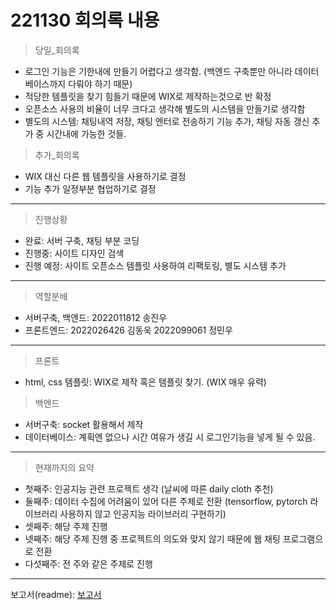 # 221130 회의록 내용

> 당일_회의록
- 로그인 기능은 기한내에 만들기 어렵다고 생각함. (백엔드 구축뿐만 아니라 데이터베이스까지 다뤄야 하기 때문)
- 적당한 템플릿을 찾기 힘들기 때문에 WIX로 제작하는것으로 반 확정
- 오픈소스 사용의 비율이 너무 크다고 생각해 별도의 시스템을 만들기로 생각함
- 별도의 시스템: 채팅내역 저장, 채팅 엔터로 전송하기 기능 추가, 채팅 자동 갱신 추가 중 시간내에 가능한 것들.

> 추가_회의록
- WIX 대신 다른 웹 템플릿을 사용하기로 결정
- 기능 추가 일정부분 협업하기로 결정
---
> 진행상황
- 완료: 서버 구축, 채팅 부분 코딩
- 진행중: 사이트 디자인 검색
- 진행 예정: 사이트 오픈소스 템플릿 사용하여 리팩토링, 별도 시스템 추가
---
> 역할분배
- 서버구축, 백엔드: 2022011812 송진우
- 프론트엔드: 2022026426 김동욱 2022099061 정민우 
---
> 프론트
- html, css 템플릿: WIX로 제작 혹은 템플릿 찾기. (WIX 매우 유력)
> 백엔드
- 서버구축: socket 활용해서 제작
- 데이터베이스: 계획엔 없으나 시간 여유가 생길 시 로그인기능을 넣게 될 수 있음.
---
> 현재까지의 요약
- 첫째주: 인공지능 관련 프로젝트 생각 (날씨에 따른 daily cloth 추천)
- 둘째주: 데이터 수집에 어려움이 있어 다른 주제로 전환 (tensorflow, pytorch 라이브러리 사용하지 않고 인공지능 라이브러리 구현하기)
- 셋째주: 해당 주제 진행
- 넷째주: 해당 주제 진행 중 프로젝트의 의도와 맞지 않기 때문에 웹 채팅 프로그램으로 전환
- 다섯째주: 전 주와 같은 주제로 진행
---
보고서(readme): [보고서](https://github.com/StarR-ight/OSSW_team/blob/main/README.md)
